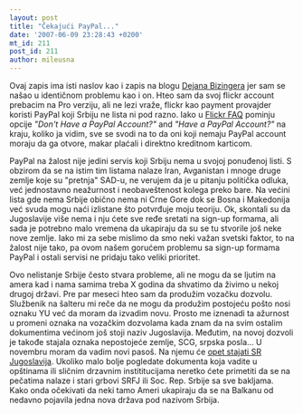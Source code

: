 ```yaml
---
layout: post
title: "Čekajući PayPal..."
date: '2007-06-09 23:28:43 +0200'
mt_id: 211
post_id: 211
author: mileusna
---
```

Ovaj zapis ima isti naslov kao i zapis na blogu [Dejana Bizingera](http://blog.b92.net/text/81/%C4%8Cekaju%C4%87i%20Paypal/) jer sam se našao u identičnom problemu kao i on. Hteo sam da svoj flickr account prebacim na Pro verziju, ali ne lezi vraže, flickr kao payment provajder koristi PayPal koji Srbiju ne lista ni pod razno. Iako u [Flickr FAQ](http://www.flickr.com/help/payments/) pominju opcije _"Don't Have a PayPal Account?"_ and _"Have a PayPal Account?"_ na kraju, koliko ja vidim, sve se svodi na to da oni koji nemaju PayPal account moraju da ga otvore, makar plaćali i direktno kreditnom karticom.

PayPal na žalost nije jedini servis koji Srbiju nema u svojoj ponuđenoj listi. S obzirom da se na istim tim listama nalaze Iran, Avganistan i mnoge druge zemlje koje su "pretnja" SAD-u, ne verujem da je u pitanju politička odluka, već jednostavno neažurnost i neobaveštenost kolega preko bare. Na većini lista gde nema Srbije obično nema ni Crne Gore dok se Bosna i Makedonija već svuda mogu naći izlistane što potvrđuje moju teoriju. Ok, skontali su da Jugoslavije više nema i nju ćete sve ređe sretati na sign-up formama, ali sada je potrebno malo vremena da ukapiraju da su se tu stvorile još neke nove zemlje. Iako mi za sebe mislimo da smo neki važan svetski faktor, to na žalost nije tako, pa ovom našem gorućem problemu sa sign-up formama PayPal i ostali servisi ne pridaju tako veliki prioritet.

Ovo nelistanje Srbije često stvara probleme, ali ne mogu da se ljutim na amera kad i nama samima treba X godina da shvatimo da živimo u nekoj drugoj državi. Pre par meseci hteo sam da produžim vozačku dozvolu. Službenik na šalteru mi reče da ne mogu da produžim postojeću pošto nosi oznaku YU već da moram da izvadim novu. Prosto me iznenadi ta ažurnost u promeni oznaka na vozačkim dozvolama kada znam da na svim ostalim dokumentima većinom još stoji naziv Jugoslavija. Međutim, na novoj dozvoli je takođe stajala oznaka nepostojeće zemlje, SCG, srpska posla... U novembru moram da vadim novi pasoš. Na njemu će [opet stajati SR Jugoslavija](http://www.blic.co.yu/drustvo.php?id=5554). Ukoliko malo bolje pogledate dokumenta koja vadite u opštinama ili sličnim drzavnim instititucijama neretko ćete primetiti da se na pečatima nalaze i stari grbovi SRFJ ili Soc. Rep. Srbije sa sve bakljama. Kako onda očekivati da neki tamo Ameri ukapiraju da se na Balkanu od nedavno pojavila jedna nova država pod nazivom Srbija.

